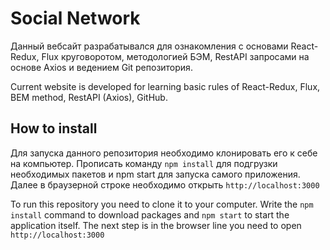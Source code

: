 # Social Network
Данный вебсайт разрабатывался для ознакомления с основами React-Redux, Flux круговоротом, методологией БЭМ, RestAPI запросами на основе Axios и ведением Git репозитория.

Current website is developed for learning basic rules of React-Redux, Flux, BEM method, RestAPI (Axios), GitHub.

## How to install 
Для запуска данного репозитория необходимо клонировать его к себе на компьютер. Прописать команду `npm install` для подгрузки необходимых пакетов и npm start для запуска самого приложения. Далее в браузерной строке необходимо открыть `http://localhost:3000`

To run this repository you need to clone it to your computer. Write the `npm install` command to download packages and `npm start` to start the application itself. The next step is in the browser line you need to open `http://localhost:3000`

